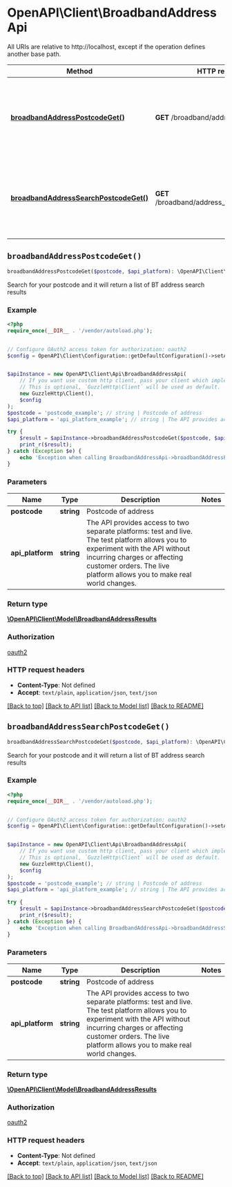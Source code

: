 # OpenAPI\Client\BroadbandAddressApi

All URIs are relative to http://localhost, except if the operation defines another base path.

| Method | HTTP request | Description |
| ------------- | ------------- | ------------- |
| [**broadbandAddressPostcodeGet()**](BroadbandAddressApi.md#broadbandAddressPostcodeGet) | **GET** /broadband/address/{postcode} | Search for your postcode and it will return a list of BT address search results |
| [**broadbandAddressSearchPostcodeGet()**](BroadbandAddressApi.md#broadbandAddressSearchPostcodeGet) | **GET** /broadband/address_search/{postcode} | Search for your postcode and it will return a list of BT address search results |


## `broadbandAddressPostcodeGet()`

```php
broadbandAddressPostcodeGet($postcode, $api_platform): \OpenAPI\Client\Model\BroadbandAddressResults
```

Search for your postcode and it will return a list of BT address search results

### Example

```php
<?php
require_once(__DIR__ . '/vendor/autoload.php');


// Configure OAuth2 access token for authorization: oauth2
$config = OpenAPI\Client\Configuration::getDefaultConfiguration()->setAccessToken('YOUR_ACCESS_TOKEN');


$apiInstance = new OpenAPI\Client\Api\BroadbandAddressApi(
    // If you want use custom http client, pass your client which implements `GuzzleHttp\ClientInterface`.
    // This is optional, `GuzzleHttp\Client` will be used as default.
    new GuzzleHttp\Client(),
    $config
);
$postcode = 'postcode_example'; // string | Postcode of address
$api_platform = 'api_platform_example'; // string | The API provides access to two separate platforms: test and live. The test platform allows you to experiment with the API without incurring charges or affecting customer orders. The live platform allows you to make real world changes.

try {
    $result = $apiInstance->broadbandAddressPostcodeGet($postcode, $api_platform);
    print_r($result);
} catch (Exception $e) {
    echo 'Exception when calling BroadbandAddressApi->broadbandAddressPostcodeGet: ', $e->getMessage(), PHP_EOL;
}
```

### Parameters

| Name | Type | Description  | Notes |
| ------------- | ------------- | ------------- | ------------- |
| **postcode** | **string**| Postcode of address | |
| **api_platform** | **string**| The API provides access to two separate platforms: test and live. The test platform allows you to experiment with the API without incurring charges or affecting customer orders. The live platform allows you to make real world changes. | |

### Return type

[**\OpenAPI\Client\Model\BroadbandAddressResults**](../Model/BroadbandAddressResults.md)

### Authorization

[oauth2](../../README.md#oauth2)

### HTTP request headers

- **Content-Type**: Not defined
- **Accept**: `text/plain`, `application/json`, `text/json`

[[Back to top]](#) [[Back to API list]](../../README.md#endpoints)
[[Back to Model list]](../../README.md#models)
[[Back to README]](../../README.md)

## `broadbandAddressSearchPostcodeGet()`

```php
broadbandAddressSearchPostcodeGet($postcode, $api_platform): \OpenAPI\Client\Model\BroadbandAddressResults
```

Search for your postcode and it will return a list of BT address search results

### Example

```php
<?php
require_once(__DIR__ . '/vendor/autoload.php');


// Configure OAuth2 access token for authorization: oauth2
$config = OpenAPI\Client\Configuration::getDefaultConfiguration()->setAccessToken('YOUR_ACCESS_TOKEN');


$apiInstance = new OpenAPI\Client\Api\BroadbandAddressApi(
    // If you want use custom http client, pass your client which implements `GuzzleHttp\ClientInterface`.
    // This is optional, `GuzzleHttp\Client` will be used as default.
    new GuzzleHttp\Client(),
    $config
);
$postcode = 'postcode_example'; // string | Postcode of address
$api_platform = 'api_platform_example'; // string | The API provides access to two separate platforms: test and live. The test platform allows you to experiment with the API without incurring charges or affecting customer orders. The live platform allows you to make real world changes.

try {
    $result = $apiInstance->broadbandAddressSearchPostcodeGet($postcode, $api_platform);
    print_r($result);
} catch (Exception $e) {
    echo 'Exception when calling BroadbandAddressApi->broadbandAddressSearchPostcodeGet: ', $e->getMessage(), PHP_EOL;
}
```

### Parameters

| Name | Type | Description  | Notes |
| ------------- | ------------- | ------------- | ------------- |
| **postcode** | **string**| Postcode of address | |
| **api_platform** | **string**| The API provides access to two separate platforms: test and live. The test platform allows you to experiment with the API without incurring charges or affecting customer orders. The live platform allows you to make real world changes. | |

### Return type

[**\OpenAPI\Client\Model\BroadbandAddressResults**](../Model/BroadbandAddressResults.md)

### Authorization

[oauth2](../../README.md#oauth2)

### HTTP request headers

- **Content-Type**: Not defined
- **Accept**: `text/plain`, `application/json`, `text/json`

[[Back to top]](#) [[Back to API list]](../../README.md#endpoints)
[[Back to Model list]](../../README.md#models)
[[Back to README]](../../README.md)
